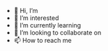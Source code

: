 - 👋 Hi, I’m 
- 👀 I’m interested 
- 🌱 I’m currently learning 
- 💞️ I’m looking to collaborate on 
- 📫 How to reach me

<!---
donbei811/donbei811 is a ✨ special ✨ repository because its `README.md` (this file) appears on your GitHub profile.
You can click the Preview link to take a look at your changes.
--->
